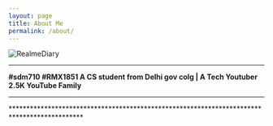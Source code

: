 ```yaml
---
layout: page
title: About Me
permalink: /about/
---
```


![RealmeDiary](www.youtube.com/realmediary)

<p align="center">
  <b><hr>#sdm710 #RMX1851 A CS student from Delhi gov colg | A Tech Youtuber 2.5K YouTube Family</hr></b>
  <P aling="center"><hr>********************************************************************************************</hr>
</p>  
